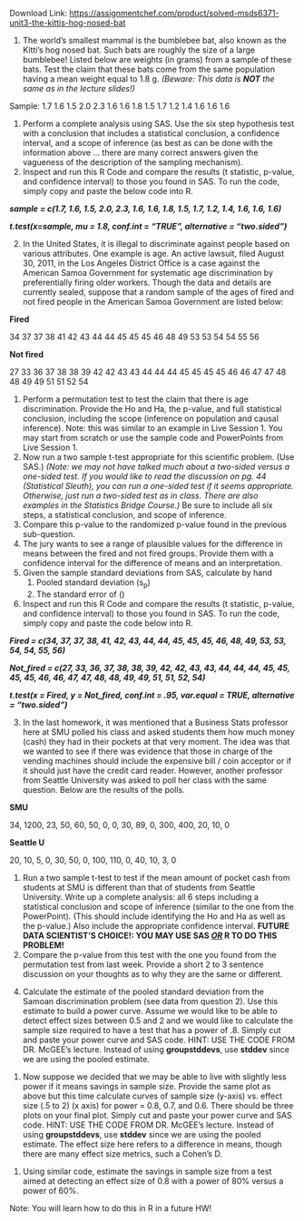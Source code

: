 Download Link: https://assignmentchef.com/product/solved-msds6371-unit3-the-kittis-hog-nosed-bat
<br>



<ol>

 <li>The world’s smallest mammal is the bumblebee bat, also known as the Kitti’s hog nosed bat. Such bats are roughly the size of a large bumblebee!  Listed below are weights (in grams) from a sample of these bats.  Test the claim that these bats come from the same population having a mean weight equal to 1.8 g. <em> (Beware: This data is <strong>NOT</strong> the same as in the lecture slides!)</em></li>

</ol>

Sample: 1.7   1.6    1.5    2.0    2.3    1.6    1.6    1.8    1.5    1.7   1.2    1.4    1.6    1.6    1.6

<strong> </strong>

<ol>

 <li>Perform a complete analysis using SAS. Use the six step hypothesis test with a conclusion that includes a statistical conclusion, a confidence interval, and a scope of inference (as best as can be done with the information above … there are many correct answers given the vagueness of the description of the sampling mechanism).</li>

 <li>Inspect and run this R Code and compare the results (t statistic, p-value, and confidence interval) to those you found in SAS. To run the code, simply copy and paste the below code into R.</li>

</ol>

<strong><em>sample = c(1.7, 1.6, 1.5, 2.0, 2.3, 1.6, 1.6, 1.8, 1.5, 1.7, 1.2, 1.4, 1.6, 1.6, 1.6)</em></strong>

<strong><em>t.test(x=sample, mu = 1.8, conf.int = “TRUE”, alternative = “two.sided”)</em></strong>

<ol start="2">

 <li>In the United States, it is illegal to discriminate against people based on various attributes. One example is age.  An active lawsuit, filed August 30, 2011, in the Los Angeles District Office is a case against the American Samoa Government for systematic age discrimination by preferentially firing older workers. Though the data and details are currently sealed, suppose that a random sample of the ages of fired and not fired people in the American Samoa Government are listed below:</li>

</ol>

<strong>Fired</strong>

34 37 37 38 41 42 43 44 44 45 45 45 46 48 49 53 53 54 54 55 56

<strong>Not fired</strong>

27 33 36 37 38 38 39 42 42 43 43 44 44 44 45 45 45 45 46 46 47 47 48 48 49 49 51 51 52 54




<ol>

 <li>Perform a permutation test to test the claim that there is age discrimination. Provide the Ho and Ha, the p-value, and full statistical conclusion, including the scope (inference on population and causal inference). Note: this was similar to an example in Live Session 1. You may start from scratch or use the sample code and PowerPoints from Live Session 1.</li>

 <li>Now run a two sample t-test appropriate for this scientific problem. (Use SAS.) <em>(Note: we may not have talked much about a two-sided versus a one-sided test. If you would like to read the discussion on pg. 44 (Statistical Sleuth), you can run a one-sided test if it seems appropriate.  Otherwise, just run a two-sided test as in class.  There are also examples in the Statistics Bridge Course.)</em> Be sure to include all six steps, a statistical conclusion, and scope of inference.</li>

 <li>Compare this p-value to the randomized p-value found in the previous sub-question.</li>

 <li>The jury wants to see a range of plausible values for the difference in means between the fired and not fired groups. Provide them with a confidence interval for the difference of means and an interpretation.</li>

 <li>Given the sample standard deviations from SAS, calculate by hand

  <ol>

   <li>Pooled standard deviation (s<sub>p</sub>)</li>

   <li>The standard error of ()</li>

  </ol></li>

 <li>Inspect and run this R Code and compare the results (t statistic, p-value, and confidence interval) to those you found in SAS. To run the code, simply copy and paste the code below into R.</li>

</ol>

<strong><em>Fired = c(34, 37, 37, 38, 41, 42, 43, 44, 44, 45, 45, 45, 46, 48, 49, 53, 53, 54, 54, 55, 56)</em></strong>

<strong><em>Not_fired = c(27, 33, 36, 37, 38, 38, 39, 42, 42, 43, 43, 44, 44, 44, 45, 45, 45, 45, 46, 46, 47, 47, 48, 48, 49, 49, 51, 51, 52, 54)</em></strong>

<strong><em>t.test(x = Fired, y = Not_fired, conf.int = .95, var.equal = TRUE, alternative = “two.sided”)</em></strong>

<em> </em>

<ol start="3">

 <li>In the last homework, it was mentioned that a Business Stats professor here at SMU polled his class and asked students them how much money (cash) they had in their pockets at that very moment. The idea was that we wanted to see if there was evidence that those in charge of the vending machines should include the expensive bill / coin acceptor or if it should just have the credit card reader. However, another professor from Seattle University was asked to poll her class with the same question.  Below are the results of the polls.</li>

</ol>

<strong>SMU</strong>

34, 1200, 23, 50, 60, 50, 0, 0, 30, 89, 0, 300, 400, 20, 10, 0

<strong>Seattle U</strong>

20, 10, 5, 0, 30, 50, 0, 100, 110, 0, 40, 10, 3, 0




<ol>

 <li>Run a two sample t-test to test if the mean amount of pocket cash from students at SMU is different than that of students from Seattle University. Write up a complete analysis: all 6 steps including a statistical conclusion and scope of inference (similar to the one from the PowerPoint). (This should include identifying the Ho and Ha as well as the p-value.)  Also include the appropriate confidence interval.  <strong>FUTURE DATA SCIENTIST’S CHOICE!: YOU MAY USE SAS<em> <u>OR</u></em> R TO DO THIS PROBLEM!</strong></li>

 <li>Compare the p-value from this test with the one you found from the permutation test from last week. Provide a short 2 to 3 sentence discussion on your thoughts as to why they are the same or different.</li>

</ol>

<ol start="4">

 <li>Calculate the estimate of the pooled standard deviation from the Samoan discrimination problem (see data from question 2). Use this estimate to build a power curve. Assume we would like to be able to detect effect sizes between 0.5 and 2 and we would like to calculate the sample size required to have a test that has a power of .8.  Simply cut and paste your power curve and SAS code.   HINT: USE THE CODE FROM DR. McGEE’s lecture. Instead of using <strong>groupstddevs</strong>, use <strong>stddev</strong> since we are using the pooled estimate.</li>

</ol>




<ol>

 <li>Now suppose we decided that we may be able to live with slightly less power if it means savings in sample size. Provide the same plot as above but this time calculate curves of sample size (y-axis) vs. effect size (.5 to 2) (x axis) for power = 0.8, 0.7, and 0.6.  There should be three plots on your final plot.  Simply cut and paste your power curve and SAS code.  HINT: USE THE CODE FROM DR. McGEE’s lecture. Instead of using <strong>groupstddevs</strong>, use <strong>stddev</strong> since we are using the pooled estimate. The effect size here refers to a difference in means, though there are many effect size metrics, such a Cohen’s D.</li>

</ol>




<ol>

 <li>Using similar code, estimate the savings in sample size from a test aimed at detecting an effect size of 0.8 with a power of 80% versus a power of 60%.</li>

</ol>

Note: You will learn how to do this in R in a future HW!